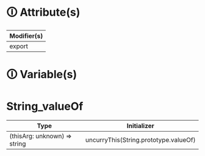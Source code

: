 # &#128712; Attribute(s)

| Modifier(s)                            |
|----------------------------------------|
| export |

# &#128712; Variable(s)

# String_valueOf

| Type                        | Initializer                       |
|-----------------------------|-----------------------------------|
| (thisArg: unknown) =&gt; string | uncurryThis(String.prototype.valueOf) |